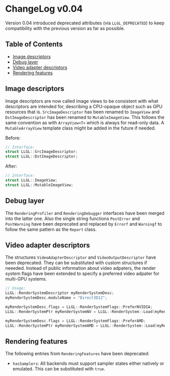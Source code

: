 # ChangeLog v0.04

Version 0.04 introduced deprecated attributes (via `LLGL_DEPRECATED`) to keep compatibility with the previous version as far as possible.

## Table of Contents

- [Image descriptors](#image-descriptors)
- [Debug layer](#debug-layer)
- [Video adapter descriptors](#video-adapter-descriptors)
- [Rendering features](#rendering-features)


## Image descriptors

Image descriptors are now called image views to be consistent with what descriptors are intended for, describing a CPU-opaque object such as GPU resources that is.
`SrcImageDescriptor` has been renamed to `ImageView` and `DstImageDescriptor` has been renamed to `MutableImageView`.
This follows the same convention as with `ArrayView<T>` which is always for read-only data. A `MutableArrayView` template class might be added in the future if needed.

Before:
```cpp
// Interface:
struct LLGL::SrcImageDescriptor;
struct LLGL::DstImageDescriptor;
```

After:
```cpp
// Interface:
struct LLGL::ImageView;
struct LLGL::MutableImageView;
```


## Debug layer

The `RenderingProfiler` and `RenderingDebugger` interfaces have been merged into the latter one.
Also the single string functions `PostError` and `PostWarning` have been deprecated and replaced by `Errorf` and `Warningf` to follow the same pattern as the `Report` class.


## Video adapter descriptors

The structures `VideoAdapterDescriptor` and `VideoOutputDescriptor` have been deprecated. They can be substituted with custom structures if neeeded.
Instead of public information about video adpaters, the render system flags have been extended to specify a preferred video adpater for multi-GPU systems.

```cpp
// Usage:
LLGL::RenderSystemDescriptor myRenderSystemDesc;
myRenderSystemDesc.moduleName = "Direct3D12";

myRenderSystemDesc.flags = LLGL::RenderSystemFlags::PreferNVIDIA;
LLGL::RenderSystemPtr myRenderSystemNV = LLGL::RenderSystem::Load(myRenderSystemDesc);

myRenderSystemDesc.flags = LLGL::RenderSystemFlags::PreferAMD;
LLGL::RenderSystemPtr myRenderSystemAMD = LLGL::RenderSystem::Load(myRenderSystemDesc);
```


## Rendering features

The following entries from `RenderingFeatures` have been deprecated:
- `hasSamplers`: All backends must support sampler states either natively or emulated. This can be substituted with `true`.

